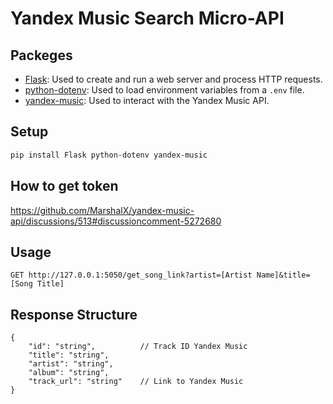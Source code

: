 # Yandex Music Search Micro-API

## Packeges

- [Flask](https://flask.palletsprojects.com/): Used to create and run a web server and process HTTP requests.
- [python-dotenv](https://pypi.org/project/python-dotenv/): Used to load environment variables from a `.env` file.
- [yandex-music](https://yandex-music.readthedocs.io/en/latest/): Used to interact with the Yandex Music API.

## Setup

```bash
pip install Flask python-dotenv yandex-music
```

## How to get token

https://github.com/MarshalX/yandex-music-api/discussions/513#discussioncomment-5272680

## Usage

```http
GET http://127.0.0.1:5050/get_song_link?artist=[Artist Name]&title=[Song Title]
```

## Response Structure

```plaintext
{
    "id": "string",          // Track ID Yandex Music
    "title": "string",
    "artist": "string",
    "album": "string",
    "track_url": "string"    // Link to Yandex Music
}
```
